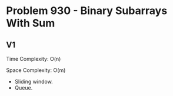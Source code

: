 # Problem 930 - Binary Subarrays With Sum

## V1

Time Complexity: O(n)

Space Complexity: O(m)

- Sliding window.
- Queue.
